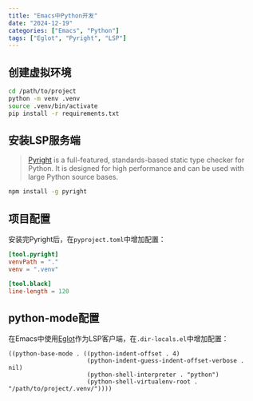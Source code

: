 ```yaml
---
title: "Emacs中Python开发"
date: "2024-12-19"
categories: ["Emacs", "Python"]
tags: ["Eglot", "Pyright", "LSP"]
---
```


## 创建虚拟环境

```bash
cd /path/to/project
python -m venv .venv
source .venv/bin/activate
pip install -r requirements.txt
```

## 安装LSP服务端

> [Pyright](https://github.com/microsoft/pyright) is a full-featured, standards-based static type checker for Python. It is designed for high performance and can be used with large Python source bases.

```bash
npm install -g pyright
```

## 项目配置

安装完Pyright后，在`pyproject.toml`中增加配置：

```toml
[tool.pyright]
venvPath = "."
venv = ".venv"

[tool.black]
line-length = 120
```

## python-mode配置

在Emacs中使用[Eglot](https://www.gnu.org/software/emacs/manual/html_node/eglot/)作为LSP客户端，在`.dir-locals.el`中增加配置：

```elisp
((python-base-mode . ((python-indent-offset . 4)
                      (python-indent-guess-indent-offset-verbose . nil)
                      (python-shell-interpreter . "python")
                      (python-shell-virtualenv-root . "/path/to/project/.venv/"))))
```

